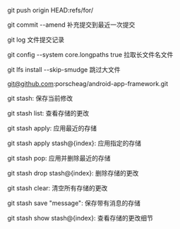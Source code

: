 git push origin HEAD:refs/for/

git commit --amend 补充提交到最近一次提交

git log 文件提交记录

git config --system core.longpaths true 拉取长文件名文件

git lfs install --skip-smudge 跳过大文件

[git@github.com](mailto:git@github.com):porscheag/android-app-framework.git

git stash: 保存当前修改

git stash list: 查看存储的更改

git stash apply: 应用最近的存储

git stash apply stash@{index}: 应用指定的存储

git stash pop: 应用并删除最近的存储

git stash drop stash@{index}: 删除存储的更改

git stash clear: 清空所有存储的更改

git stash save "message": 保存带有消息的存储

git stash show stash@{index}: 查看存储的更改细节